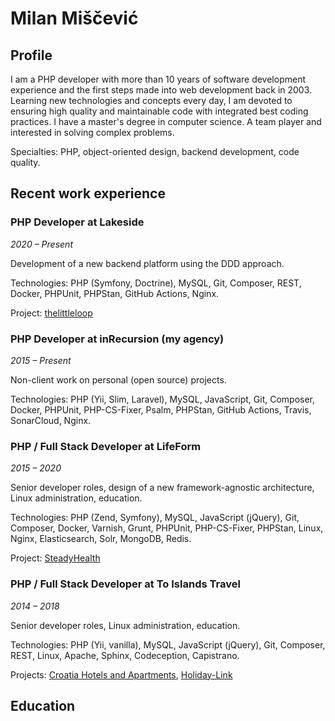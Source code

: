 # Milan Miščević

## Profile

I am a PHP developer with more than 10 years of software development experience and the first steps made into web development back in 2003. Learning new technologies and concepts every day, I am devoted to ensuring high quality and maintainable code with integrated best coding practices. I have a master's degree in computer science. A team player and interested in solving complex problems.

Specialties: PHP, object-oriented design, backend development, code quality.

## Recent work experience

### PHP Developer at Lakeside

*2020 – Present*

Development of a new backend platform using the DDD approach.

Technologies: PHP (Symfony, Doctrine), MySQL, Git, Composer, REST, Docker, PHPUnit, PHPStan, GitHub Actions, Nginx.

Project: [thelittleloop](https://thelittleloop.com/)

### PHP Developer at inRecursion (my agency)

*2015 – Present*

Non-client work on personal (open source) projects.

Technologies: PHP (Yii, Slim, Laravel), MySQL, JavaScript, Git, Composer, Docker, PHPUnit, PHP-CS-Fixer, Psalm, PHPStan, GitHub Actions, Travis, SonarCloud, Nginx.

### PHP / Full Stack Developer at LifeForm

*2015 – 2020*

Senior developer roles, design of a new framework-agnostic architecture, Linux administration, education.

Technologies: PHP (Zend, Symfony), MySQL, JavaScript (jQuery), Git, Composer, Docker, Varnish, Grunt, PHPUnit, PHP-CS-Fixer, PHPStan, Linux, Nginx, Elasticsearch, Solr, MongoDB, Redis.

Project: [SteadyHealth](https://www.steadyhealth.com/)

### PHP / Full Stack Developer at To Islands Travel

*2014 – 2018*

Senior developer roles, Linux administration, education.

Technologies: PHP (Yii, vanilla), MySQL, JavaScript (jQuery), Git, Composer, REST, Linux, Apache, Sphinx, Codeception, Capistrano.

Projects: [Croatia Hotels and Apartments](https://www.croatia-hotels-apartments.com/), [Holiday-Link](https://www.holiday-link.com/)

## Education
